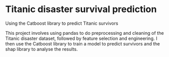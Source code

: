 # Titanic disaster survival prediction
 Using the Catboost library to predict Titanic survivors


This project involves using pandas to do preprocessing and cleaning of the Titanic disaster dataset, followed by feature selection and engineering. I then use the Catboost library to train a model to predict survivors and the shap library to analyse the results.